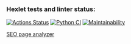 ### Hexlet tests and linter status:
[![Actions Status](https://github.com/DREU007/python-project-83/workflows/hexlet-check/badge.svg)](https://github.com/DREU007/python-project-83/actions)
[![Python CI](https://github.com/DREU007/page-analyzer/actions/workflows/pyci.yml/badge.svg)](https://github.com/DREU007/page-analyzer/actions/workflows/pyci.yml)
[![Maintainability](https://api.codeclimate.com/v1/badges/defcd586c528f7e7849d/maintainability)](https://codeclimate.com/github/DREU007/page-analyzer/maintainability)

[SEO page analyzer](https://seo-page-analyzer-rx3z.onrender.com/)
